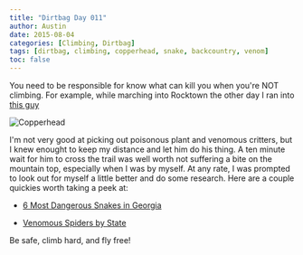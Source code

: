 ```yaml
---
title: "Dirtbag Day 011"
author: Austin
date: 2015-08-04
categories: [Climbing, Dirtbag]
tags: [dirtbag, climbing, copperhead, snake, backcountry, venom]
toc: false
---
```


You need to be responsible for know what can kill you when you're NOT climbing.  For example, while marching into Rocktown the other day I ran into [this guy](https://instagram.com/p/5-73McwDtW/?taken-by=southeastdirtbag)

![Copperhead](https://scontent.cdninstagram.com/hphotos-xfa1/t51.2885-15/s640x640/sh0.08/e35/11856698_1682268135342966_1782902657_n.jpg)

I'm not very good at picking out poisonous plant and venomous critters, but I knew enought to keep my distance and let him do his thing.  A ten minute wait for him to cross the trail was well worth not suffering a bite on the mountain top, especially when I was by myself. At any rate, I was prompted to look out for myself a little better and do some research.  Here are a couple quickies worth taking a peek at:

* [6 Most Dangerous Snakes in Georgia](http://www.gafollowers.com/6-dangerous-snakes-georgia/)

* [Venomous Spiders by State](http://www.venombyte.com/venom/spiders/venomous_spiders_by_state.asp)

Be safe, climb hard, and fly free!
